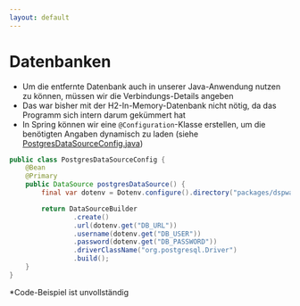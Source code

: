 ```yaml
---
layout: default
---
```


<Footer
    text="☕️ Java-Web-Technologien"
/>

# Datenbanken <SubHeading text="DB-Verbindung in Spring"/>

<div class="grid grid-cols-12 gap-3">
<div class="col-span-12">

- Um die entfernte Datenbank auch in unserer Java-Anwendung nutzen zu können, müssen wir die Verbindungs-Details angeben
- Das war bisher mit der H2-In-Memory-Datenbank nicht nötig, da das Programm sich intern darum gekümmert hat
- In Spring können wir eine `@Configuration`-Klasse erstellen, um die benötigten Angaben dynamisch zu laden (siehe [PostgresDataSourceConfig.java](https://github.com/volkmann-design-code/IU-DSPWA1022-Programmierung-von-Web-Anwendungen/blob/main/packages/dspwa1022/src/main/java/org/iu/dspwa1022/store/config/PostgresDataSourceConfig.java))

</div>
<div class="col-span-9">

```java
public class PostgresDataSourceConfig {
    @Bean
    @Primary
    public DataSource postgresDataSource() {
        final var dotenv = Dotenv.configure().directory("packages/dspwa1022").load();

        return DataSourceBuilder
                .create()
                .url(dotenv.get("DB_URL"))
                .username(dotenv.get("DB_USER"))
                .password(dotenv.get("DB_PASSWORD"))
                .driverClassName("org.postgresql.Driver")
                .build();
    }
}

```

</div>
<div class="col-span-3">

<Figcaption>*Code-Beispiel ist unvollständig</Figcaption>

</div>
</div>

<PageNumber/>
